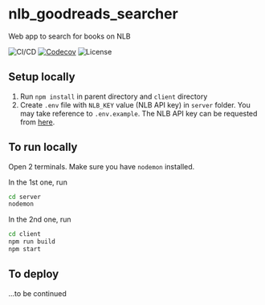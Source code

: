 # nlb_goodreads_searcher
Web app to search for books on NLB


![CI/CD](https://github.com/jxk20/nlb_goodreads_searcher/actions/workflows/node.js.yml/badge.svg)
[![Codecov](https://img.shields.io/codecov/c/github/jxk20/nlb_goodreads_searcher)](https://codecov.io/gh/jxk20/nlb_goodreads_searcher)
![License](https://img.shields.io/github/license/jxk20/nlb_goodreads_searcher)


## Setup locally
1. Run `npm install` in parent directory and `client` directory
1. Create `.env` file with `NLB_KEY` value (NLB API key) in `server` folder. You may take reference to `.env.example`. The NLB API key can be requested from [here](https://www.nlb.gov.sg/GetInvolved/ContributeCreate/NLBlabs.aspx).

## To run locally

Open 2 terminals. Make sure you have `nodemon` installed.


In the 1st one, run

```bash
cd server
nodemon
```

In the 2nd one, run

```bash
cd client
npm run build
npm start
```

## To deploy
...to be continued